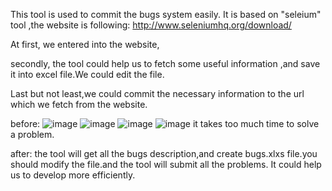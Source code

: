 This tool is used to commit the bugs system easily.
It is based on "seleium" tool ,the website is following:
http://www.seleniumhq.org/download/

At first, we entered into the website,

secondly, the tool could help us to fetch some useful information ,and save it into excel file.We could edit the file.

Last but not least,we could commit the necessary information to the url which we fetch from the website.

before:
![image](https://github.com/friends110110/AutoSubmitBugTool/tree/master/pics/1.png)
![image](https://github.com/friends110110/AutoSubmitBugTool/tree/master/pics/2.png)
![image](https://github.com/friends110110/AutoSubmitBugTool/tree/master/pics/3.png)
![image](https://github.com/friends110110/AutoSubmitBugTool/tree/master/pics/4.png)
it takes too much time to solve a problem.

after:
  the tool will get all the bugs description,and create bugs.xlxs file.you should modify the file.and the tool will submit all the problems. It could help us to develop more efficiently.
